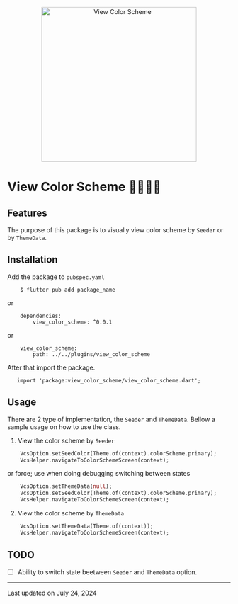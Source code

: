 <p align="center">
  <img src="./assets/images/default_avatar.jpg" width="350" title="View Color Scheme">
</p>

# View Color Scheme 👨‍🎨👨‍💻

## Features

The purpose of this package is to visually view color scheme by `Seeder` or by `ThemeData`.



## Installation

Add the package to `pubspec.yaml`

```
    $ flutter pub add package_name
```
or
```
    dependencies:
        view_color_scheme: ^0.0.1
```
or
```
    view_color_scheme:
        path: ../../plugins/view_color_scheme
```

After that import the package.
```
   import 'package:view_color_scheme/view_color_scheme.dart';
```


## Usage

There are 2 type of implementation, the `Seeder` and `ThemeData`. Bellow a sample usage on how to use the class.

1. View the color scheme by `Seeder`

```dart
    VcsOption.setSeedColor(Theme.of(context).colorScheme.primary);
    VcsHelper.navigateToColorSchemeScreen(context);
```

or force; use when doing debugging switching between states

```dart
    VcsOption.setThemeData(null);
    VcsOption.setSeedColor(Theme.of(context).colorScheme.primary);
    VcsHelper.navigateToColorSchemeScreen(context);
```

2. View the color scheme by `ThemeData`

```dart
    VcsOption.setThemeData(Theme.of(context));
    VcsHelper.navigateToColorSchemeScreen(context);
```



## TODO

- [ ] Ability to switch state beetween `Seeder` and `ThemeData` option.

---

Last updated on July 24, 2024

